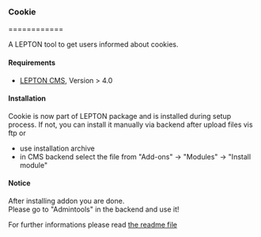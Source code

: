 ### Cookie
============

A LEPTON tool to get users informed about cookies.

#### Requirements

* [LEPTON CMS][1], Version > 4.0


#### Installation

Cookie is now part of LEPTON package and is installed during setup process.
If not, you can install it manually via backend after upload files vis ftp or 

* use installation archive
* in CMS backend select the file from "Add-ons" -> "Modules" -> "Install module"

#### Notice

After installing addon you are done. <br />
Please go to "Admintools" in the backend and use it!

For further informations please read [the readme file][2]


[1]: https://lepton-cms.org "LEPTON CMS"
[2]: http://cms-lab.com/_documentation/cookie/readme.php
